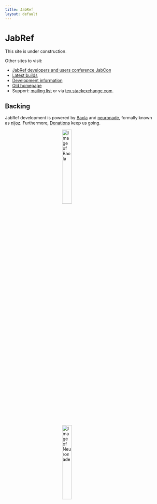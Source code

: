 ```yaml
---
title: JabRef
layout: default
---
```


# JabRef

This site is under construction.

Other sites to visit:

 * [JabRef developers and users conference JabCon](http://jabcon.jabref.org/)
 * [Latest builds](http://builds.jabref.org/master/)
 * [Development information](https://github.com/JabRef/jabref)
 * [Old homepage](http://jabref.sf.net)
 * Support: [mailing list](https://lists.sourceforge.net/lists/listinfo/jabref-users) or via [tex.stackexchange.com](http://tex.stackexchange.com/tags/jabref/).

## Backing

JabRef development is powered by [Baola](http://baobab.org/BAOLA-sparkling-drink) and [neuronade](http://neuronade.com/en/), formally known as [nijoz](http://www.spiegel.de/unispiegel/wunderbar/nijoz-neuronade-gehirndoping-aus-der-brausetuete-a-964584.html).
Furthermore, [Donations](https://github.com/JabRef/jabref/wiki/Donations) keep us going.

<a href="http://baobab.org/BAOLA-sparkling-drink">
<img src="http://baobab.org/bilder/produkte/normal/BAOLA-Erfrischungsgetraenk.jpg" width="25%" alt="Image of Baola" style="display: block; margin-left: auto; margin-right: auto">
</a>

<a href="http://neuronade.com/en/">
<img src="http://neuronade.com/wp-content/uploads/2015/09/Neuronade-Logo-2015-e1442053558296.jpg" width="25%" alt="Image of Neuronade" style="display: block; margin-left: auto; margin-right: auto">
</a>
